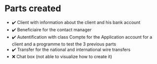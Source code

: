 # Parts created

- :heavy_check_mark: Client with information about the client and his bank account
- :heavy_check_mark: Beneficiaire for the contact manager
- :heavy_check_mark: Autentification with class Compte for the Application account for a client and a programme to test the 3 previous parts
- :heavy_check_mark: Transfer for the national and international wire transfers 
- :x: Chat box (not able to visualize how to create it)

